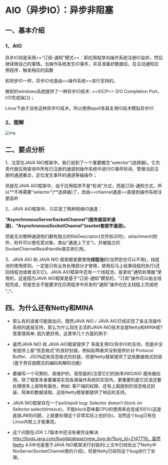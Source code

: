 # AIO（异步IO）：异步非阻塞

## 一、基本介绍

### 1、AIO

异步IO则是采用==“订阅-通知”模式==：即应用程序向操作系统注册IO监听，然后继续做自己的事情。当操作系统发生IO事件，并且准备好数据后，在主动通知应用程序，触发相应的函数



和同步IO一样，异步IO也是由==操作系统==进行支持的。

微软的windows系统提供了一种异步IO技术: ==IOCP==    (I/O Completion Port，I/O完成端口)；

Linux下由于没有这种异步IO技术，所以使用epoll多路复用IO技术模拟异步IO

### 2、图解

<img src="https://gitee.com/BlacksJack/picture-bed/raw/master/img/20200910164922.png" alt="img" style="zoom:80%;" />





## 二、要点分析

1、注意在JAVA NIO框架中，我们说到了一个重要概念“selector”(选择器)。它负责代替应用查询中所有已注册的通道到操作系统中进行IO事件轮询、管理当前注册的通道集合，定位发生事件的通道等操操作；

但是在JAVA AIO框架中，由于应用程序不是“轮询”方式，而是订阅-通知方式，所以**不再需要“selector”(**选择器)了，改由==channel通道==直接到操作系统注册监听



2、JAVA AIO框架中，只实现了两种网络IO通道：

​		**“AsynchronousServerSocketChannel”(服务器监听通道)、“AsynchronousSocketChannel”(socket套接字通道)。**

但是无论哪种通道他们都有独立的fileDescriptor(文件标识符)、attachment(附件，附件可以使任意对象，类似“通道上下文”)，并被独立的SocketChannelReadHandle类实例引用。



3、JAVA AIO 和 JAVA NIO 框架都是要使用**线程池**的(当然您也可以不用)，线程池的使用原则，一定是只有业务处理部分才使用，使用后马上结束线程的执行(还回线程池或者消灭它)。JAVA AIO框架中还有一个线程池，是拿给“通知处理器”使用的，这是因为JAVA AIO框架是基于“订阅-通知”模型的，“订阅”操作可以由主线程完成，但是您总不能要求在应用程序中并发的“通知”操作也在主线程上完成吧^_^。



## 四、为什么还有Netty和MINA

- 那么有的读者可能就会问，既然JAVA NIO / JAVA AIO已经实现了各主流操作系统的底层支持，那么为什么现在主流的JAVA NIO技术会是Netty和MINA呢? 答案很简单: 因为更好用，这里举几个方面的例子:

- 虽然JAVA NIO 和 JAVA AIO框架提供了 多路复用IO/异步IO的支持，但是并没有提供上层“信息格式”的良好封装。例如前两者并没有提供针对 Protocol Buffer、JSON这些信息格式的封装，但是Netty框架提供了这些数据格式封装(基于责任链模式的编码和解码功能)

- 要编写一个可靠的、易维护的、高性能的(注意它们的排序)NIO/AIO 服务器应用。除了框架本身要兼容实现各类操作系统的实现外。更重要的是它应该还要处理很多上层特有服务，例如: 客户端的权限、还有上面提到的信息格式封装、简单的数据读取。这些Netty框架都提供了响应的支持。

- JAVA NIO框架存在一个poll/epoll bug: Selector doesn’t block on Selector.select(timeout)，不能block意味着CPU的使用率会变成100%(这是底层JNI的问题，上层要处理这个异常实际上也好办)。当然这个bug只有在Linux内核上才能重现。

- 这个问题在JDK 1.7版本中还没有被完全解决: http://bugs.java.com/bugdatabase/view_bug.do?bug_id=2147719。虽然Netty 4.0中也是基于JAVA NIO框架进行封装的(上文中已经给出了Netty中NioServerSocketChannel类的介绍)，但是Netty已经将这个bug进行了处理。

  





